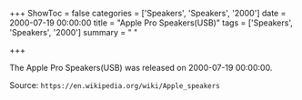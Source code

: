 +++
ShowToc = false
categories = ['Speakers', 'Speakers', '2000']
date = 2000-07-19 00:00:00
title = "Apple Pro Speakers(USB)"
tags = ['Speakers', 'Speakers', '2000']
summary = " "

+++

The Apple Pro Speakers(USB) was released on 2000-07-19 00:00:00.

Source: `https://en.wikipedia.org/wiki/Apple_speakers`


